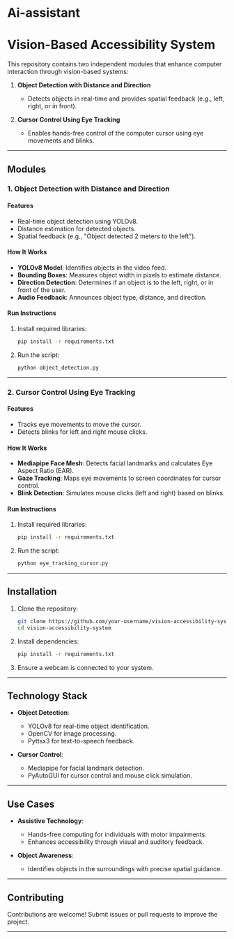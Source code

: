 # Ai-assistant
# Vision-Based Accessibility System  

This repository contains two independent modules that enhance computer interaction through vision-based systems:  

1. **Object Detection with Distance and Direction**  
   - Detects objects in real-time and provides spatial feedback (e.g., left, right, or in front).  

2. **Cursor Control Using Eye Tracking**  
   - Enables hands-free control of the computer cursor using eye movements and blinks.  

---

## Modules  

### 1. Object Detection with Distance and Direction  

#### Features  
- Real-time object detection using YOLOv8.  
- Distance estimation for detected objects.  
- Spatial feedback (e.g., "Object detected 2 meters to the left").  

#### How It Works  
- **YOLOv8 Model**: Identifies objects in the video feed.  
- **Bounding Boxes**: Measures object width in pixels to estimate distance.  
- **Direction Detection**: Determines if an object is to the left, right, or in front of the user.  
- **Audio Feedback**: Announces object type, distance, and direction.  

#### Run Instructions  
1. Install required libraries:  
   ```bash
   pip install -r requirements.txt
   ```  
2. Run the script:  
   ```bash
   python object_detection.py
   ```  

---

### 2. Cursor Control Using Eye Tracking  

#### Features  
- Tracks eye movements to move the cursor.  
- Detects blinks for left and right mouse clicks.  

#### How It Works  
- **Mediapipe Face Mesh**: Detects facial landmarks and calculates Eye Aspect Ratio (EAR).  
- **Gaze Tracking**: Maps eye movements to screen coordinates for cursor control.  
- **Blink Detection**: Simulates mouse clicks (left and right) based on blinks.  

#### Run Instructions  
1. Install required libraries:  
   ```bash
   pip install -r requirements.txt
   ```  
2. Run the script:  
   ```bash
   python eye_tracking_cursor.py
   ```  

---

## Installation  

1. Clone the repository:  
   ```bash
   git clone https://github.com/your-username/vision-accessibility-system.git
   cd vision-accessibility-system
   ```  

2. Install dependencies:  
   ```bash
   pip install -r requirements.txt
   ```  

3. Ensure a webcam is connected to your system.  

---

## Technology Stack  

- **Object Detection**:  
  - YOLOv8 for real-time object identification.  
  - OpenCV for image processing.  
  - Pyttsx3 for text-to-speech feedback.  

- **Cursor Control**:  
  - Mediapipe for facial landmark detection.  
  - PyAutoGUI for cursor control and mouse click simulation.  

---

## Use Cases  

- **Assistive Technology**:  
  - Hands-free computing for individuals with motor impairments.  
  - Enhances accessibility through visual and auditory feedback.  

- **Object Awareness**:  
  - Identifies objects in the surroundings with precise spatial guidance.  

---

## Contributing  

Contributions are welcome! Submit issues or pull requests to improve the project.  

---

